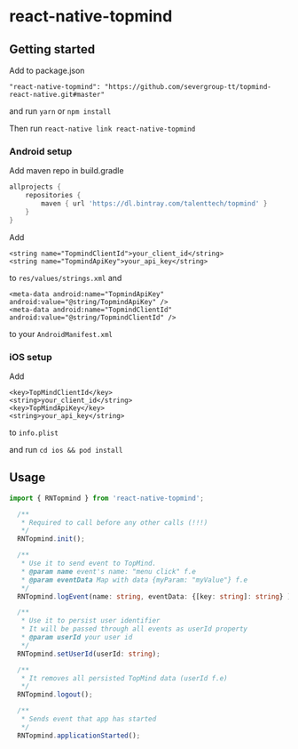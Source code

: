 
# react-native-topmind

## Getting started

Add to package.json

`"react-native-topmind": "https://github.com/severgroup-tt/topmind-react-native.git#master"`

and run `yarn` or `npm install`

Then run `react-native link react-native-topmind`

### Android setup
Add maven repo in build.gradle
```groovy
allprojects {
    repositories {
        maven { url 'https://dl.bintray.com/talenttech/topmind' }
    }
}
```

Add
```
<string name="TopmindClientId">your_client_id</string>
<string name="TopmindApiKey">your_api_key</string>
```
to `res/values/strings.xml` and
```
<meta-data android:name="TopmindApiKey" android:value="@string/TopmindApiKey" />
<meta-data android:name="TopmindClientId" android:value="@string/TopmindClientId" />
```

to your `AndroidManifest.xml`

### iOS setup

Add
```
<key>TopMindClientId</key>
<string>your_client_id</string>
<key>TopMindApiKey</key>
<string>your_api_key</string>
```
to `info.plist`

and run `cd ios && pod install`

## Usage
```typescript
import { RNTopmind } from 'react-native-topmind';

  /**
   * Required to call before any other calls (!!!)
   */
  RNTopmind.init();

  /**
   * Use it to send event to TopMind.
   * @param name event's name: "menu click" f.e
   * @param eventData Map with data {myParam: "myValue"} f.e
   */
  RNTopmind.logEvent(name: string, eventData: {[key: string]: string} );

  /**
   * Use it to persist user identifier
   * It will be passed through all events as userId property
   * @param userId your user id
   */
  RNTopmind.setUserId(userId: string);

  /**
   * It removes all persisted TopMind data (userId f.e)
   */
  RNTopmind.logout();

  /**
   * Sends event that app has started
   */
  RNTopmind.applicationStarted();
```
